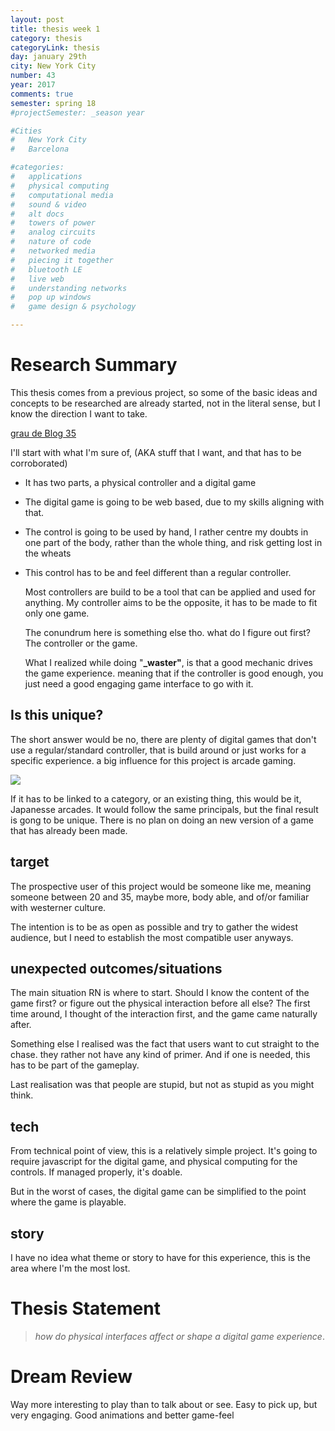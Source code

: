 ```yaml
---
layout: post
title: thesis week 1
category: thesis
categoryLink: thesis
day: january 29th
city: New York City
number: 43
year: 2017
comments: true
semester: spring 18
#projectSemester: _season year

#Cities
#	New York City
#	Barcelona

#categories:
#	applications
#	physical computing 
#	computational media 
#	sound & video 
#	alt docs
#	towers of power 
#	analog circuits 
#	nature of code
#	networked media
#	piecing it together
#	bluetooth LE
#	live web
#	understanding networks
#	pop up windows
#	game design & psychology

---
```

# Research Summary

This thesis comes from a previous project, so some of the basic ideas and concepts to be researched are already started, not in the literal sense, but I know the direction I want to take.

[grau de Blog 35](http://blog.graupuche.info/_projects/2017/05/19/035.html)

I'll start with what I'm sure of, (AKA stuff that I want, and that has to be corroborated)

- It has two parts, a physical controller and a digital game
- The digital game is going to be web based, due to my skills aligning with that.
- The control is going to be used by hand, I rather centre my doubts in one part of the body, rather than the whole thing, and risk getting lost in the wheats
- This control has to be and feel different than a regular controller.

  Most controllers are build to be a tool that can be applied and used for anything. My controller aims to be the opposite, it has to be made to fit only one game. 

  The conundrum here is something else tho. what do I figure out first? The controller or the game.

  What I realized while doing "**_waster"**, is that a good mechanic drives the game experience. meaning that if the controller is good enough, you just need a good engaging game interface to go with it.

## Is this unique?

The short answer would be no, there are plenty of digital games that don't use a regular/standard controller, that is build around or just works for a specific experience. a big influence for this project is arcade gaming.

![](https://static.notion-static.com/b1895f93-dbff-45c4-957d-21b3efffe067/43_2.png)

If it has to be linked to a category, or an existing thing, this would be it, Japanesse arcades. It would follow the same principals, but the final result is gong to be unique. There is no plan on doing an new version of a game that has already been made.

## target

The prospective user of this project would be someone like me, meaning someone between 20 and 35, maybe more, body able, and of/or familiar with westerner culture. 

The intention is to be as open as possible and try to gather the widest audience, but I need to establish the most compatible user anyways.

## unexpected outcomes/situations

The main situation RN is where to start. Should I know the content of the game first? or figure out the physical interaction before all else? The first time around, I thought of the interaction first, and the game came naturally after.

Something else I realised was the fact that users want to cut straight to the chase. they rather not have any kind of primer. And if one is needed, this has to be part of the gameplay.

Last realisation was that people are stupid, but not as stupid as you might think.

## tech

From technical point of view, this is a relatively simple project. It's going to require javascript for the digital game, and physical computing for the controls. If managed properly, it's doable.

But in the worst of cases, the digital game can be simplified to the point where the game is playable.

## story

I have no idea what theme or story to have for this experience, this is the area where I'm the most lost.

# Thesis Statement

> *how do physical  interfaces affect or shape a digital game experience*.

# Dream Review

Way more interesting to play than to talk about or see. Easy to pick up, but very engaging. Good animations and better game-feel